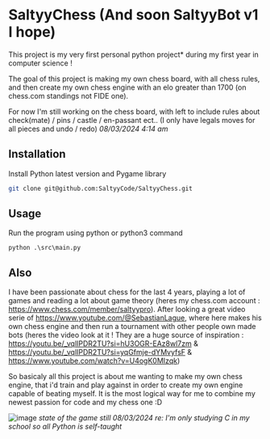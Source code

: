 # SaltyyChess (And soon SaltyyBot v1 I hope)

This project is my very first personal python project* during my first year in computer science !

The goal of this project is making my own chess board, with all chess rules, and then create my own chess engine with an elo greater than 1700 (on chess.com standings not FIDE one).

For now I'm still working on the chess board, with left to include rules about check(mate) / pins / castle / en-passant ect.. (I only have legals moves for all pieces and undo / redo) *08/03/2024 4:14 am*


## Installation

Install Python latest version and Pygame library

```bash
git clone git@github.com:SaltyyCode/SaltyyChess.git
```

## Usage
Run the program using python or python3 command 
```
python .\src\main.py  
```

## Also
I have been passionate about chess for the last 4 years, playing a lot of games and reading a lot about game theory (heres my chess.com account : https://www.chess.com/member/saltyypro).
After looking a great video serie of https://www.youtube.com/@SebastianLague, where here makes his own chess engine and then run a tournament with other people own made bots (heres the video look at it ! They are a huge source of inspiration : https://youtu.be/_vqlIPDR2TU?si=hU3OGR-EAz8wl7zm & https://youtu.be/_vqlIPDR2TU?si=yqGfmje-dYMvyfsF & https://www.youtube.com/watch?v=U4ogK0MIzqk)

So basicaly all this project is about me wanting to make my own chess engine, that i'd train and play against in order to create my own engine capable of beating myself.
It is the most logical way for me to combine my newest passion for code and my chess one :D

![image](https://github.com/SaltyyCode/SaltyyChess/assets/141867236/90602e5d-dc05-4380-bcde-f2be49c82b7b)
*state of the game still 08/03/2024*
*re: I'm only studying C in my school so all Python is self-taught*
